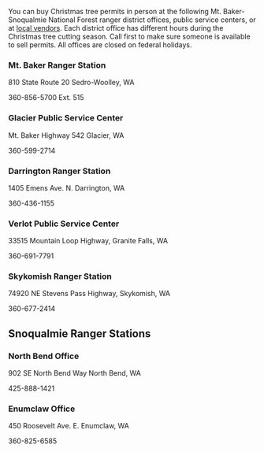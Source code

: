You can buy Christmas tree permits in person at the following Mt. Baker-Snoqualmie National Forest ranger district offices, public service centers, or at [local vendors](https://www.fs.usda.gov/Internet/FSE_DOCUMENTS/fseprd605054.pdf). Each district office has different hours during the Christmas tree cutting season. Call first to make sure someone is available to sell permits. All offices are closed on federal holidays.

### Mt. Baker Ranger Station
810 State Route 20 
Sedro-Woolley, WA

360-856-5700 Ext. 515 

### Glacier Public Service Center
Mt. Baker Highway 542 
Glacier, WA

360-599-2714 

### Darrington Ranger Station
1405 Emens Ave. N. 
Darrington, WA 

360-436-1155 

### Verlot Public Service Center
33515 Mountain Loop Highway, 
Granite Falls, WA 

360-691-7791

### Skykomish Ranger Station
74920 NE Stevens Pass Highway, 
Skykomish, WA

360-677-2414 

## Snoqualmie Ranger Stations 

### North Bend Office
902 SE North Bend Way 
North Bend, WA

425-888-1421 

### Enumclaw Office
450 Roosevelt Ave. E. 
Enumclaw, WA

360-825-6585 

